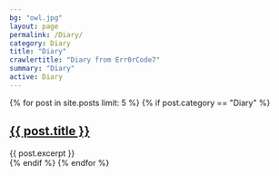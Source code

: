 ```yaml
---
bg: "owl.jpg"
layout: page
permalink: /Diary/
category: Diary
title: "Diary"
crawlertitle: "Diary from Err0rCode7"
summary: "Diary"
active: Diary
---
```

{% for post in site.posts limit: 5 %}
  {% if post.category == "Diary" %}
  <article class="index-page">
    <h2><a href="{{ post.url | relative_url }}">{{ post.title }}</a></h2>
    {{ post.excerpt }}
  </article>
  {% endif %}
{% endfor %}

